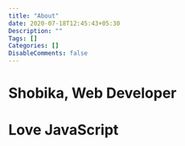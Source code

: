 ```yaml
---
title: "About"
date: 2020-07-18T12:45:43+05:30
Description: ""
Tags: []
Categories: []
DisableComments: false
---
```


# Shobika, Web Developer    

# Love JavaScript
